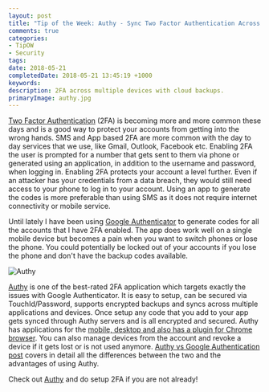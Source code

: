 ```yaml
---
layout: post
title: "Tip of the Week: Authy - Sync Two Factor Authentication Across Devices"
comments: true
categories: 
- TipOW
- Security
tags: 
date: 2018-05-21
completedDate: 2018-05-21 13:45:19 +1000
keywords: 
description: 2FA across multiple devices with cloud backups.
primaryImage: authy.jpg
---
```


[Two Factor Authentication](https://en.wikipedia.org/wiki/Multi-factor_authentication) (2FA) is becoming more and more common these days and is a good way to protect your accounts from getting into the wrong hands. SMS and App based 2FA are more common with the day to day services that we use, like Gmail, Outlook, Facebook etc. Enabling 2FA the user is prompted for a number that gets sent to them via phone or generated using an application, in addition to the username and password, when logging in. Enabling 2FA protects your account a level further. Even if an attacker has your credentials from a data breach, they would still need access to your phone to log in to your account. Using an app to generate the codes is more preferable than using SMS as it does not require internet connectivity or mobile service.

Until lately I have been using [Google Authenticator](https://support.google.com/accounts/answer/1066447?hl=en&ref_topic=2954345) to generate codes for all the accounts that I have 2FA enabled. The app does work well on a single mobile device but becomes a pain when you want to switch phones or lose the phone. You could potentially be locked out of your accounts if you lose the phone and don't have the backup codes available.

<img src="{{site.images_root}}/authy_preview.png" alt="Authy" class="center" />

[Authy](https://authy.com/features/) is one of the best-rated 2FA application which targets exactly the issues with Google Authenticator. It is easy to setup, can be secured via TouchId/Password, supports encrypted backups and syncs across multiple applications and devices. Once setup any code that you add to your app gets synced through Authy servers and is all encrypted and secured. Authy has applications for the [mobile, desktop and also has a plugin for Chrome browser](https://authy.com/download/). You can also manage devices from the account and revoke a device if it gets lost or is not used anymore. [Authy vs Google Authentication post](https://authy.com/blog/authy-vs-google-authenticator/) covers in detail all the differences between the two and the advantages of using Authy.

Check out [Authy](https://authy.com/features/) and do setup 2FA if you are not already!
